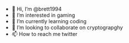 - 👋 Hi, I’m @brett1994
- 👀 I’m interested in gaming
- 🌱 I’m currently learning coding
- 💞️ I’m looking to collaborate on cryptograpghy
- 📫 How to reach me twitter

<!---
brett1994/brett1994 is a ✨ special ✨ repository because its `README.md` (this file) appears on your GitHub profile.
You can click the Preview link to take a look at your changes.
--->
